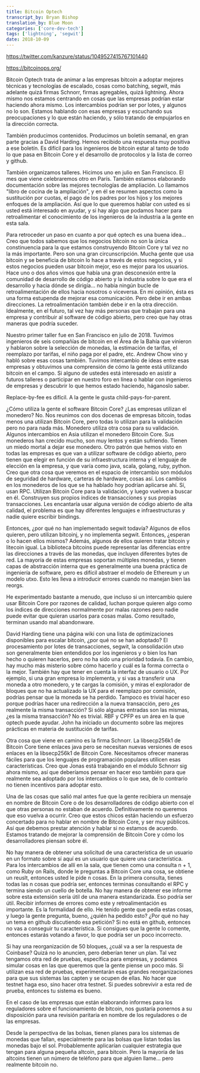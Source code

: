 ```yaml
---
title: Bitcoin Optech
transcript_by: Bryan Bishop
translation_by: Blue Moon
categories: ['core-dev-tech']
tags: ['lightning', 'segwit']
date: 2018-10-09
---
```

<https://twitter.com/kanzure/status/1049527415767101440>

<https://bitcoinops.org/>

Bitcoin Optech trata de animar a las empresas bitcoin a adoptar mejores técnicas y tecnologías de escalado, cosas como batching, segwit, más adelante quizá firmas Schnorr, firmas agregables, quizá lightning. Ahora mismo nos estamos centrando en cosas que las empresas podrían estar haciendo ahora mismo. Los intercambios podrían ser por lotes, y algunos no lo son. Estamos hablando con esas empresas y escuchando sus preocupaciones y lo que están haciendo, y sólo tratando de empujarlos en la dirección correcta.

También producimos contenidos. Producimos un boletín semanal, en gran parte gracias a David Harding. Hemos recibido una respuesta muy positiva a ese boletín. Es difícil para los ingenieros de bitcoin estar al tanto de todo lo que pasa en Bitcoin Core y el desarrollo de protocolos y la lista de correo y github.

También organizamos talleres. Hicimos uno en julio en San Francisco. El mes que viene celebraremos otro en París. También estamos elaborando documentación sobre las mejores tecnologías de ampliación. Lo llamamos "libro de cocina de la ampliación", y en él se resumen aspectos como la sustitución por cuotas, el pago de los padres por los hijos y los mejores enfoques de la ampliación. Así que lo que queremos hablar con usted es si usted está interesado en ayudar, y si hay algo que podamos hacer para retroalimentar el conocimiento de los ingenieros de la industria a la gente en esta sala.

Para retroceder un paso en cuanto a por qué optech es una buena idea... Creo que todos sabemos que los negocios bitcoin no son la única constinuencia para la que estamos construyendo Bitcoin Core y tal vez no la más importante. Pero son una gran circunscripción. Mucha gente que usa bitcoin y se beneficia de bitcoin lo hace a través de estos negocios, y si estos negocios pueden usar bitcoin mejor, eso es mejor para los usuarios. Hace uno o dos años vimos que había una gran desconexión entre la comunidad de desarrollo de código abierto y la industria sobre lo que era el desarrollo y hacia dónde se dirigía... no había ningún bucle de retroalimentación de ellos hacia nosotros o viceversa. En mi opinión, ésta es una forma estupenda de mejorar esa comunicación. Pero debe ir en ambas direcciones. La retroalimentación también debe ir en la otra dirección. Idealmente, en el futuro, tal vez hay más personas que trabajan para una empresa y contribuir al software de código abierto, pero creo que hay otras maneras que podría suceder.

Nuestro primer taller fue en San Francisco en julio de 2018. Tuvimos ingenieros de seis compañías de bitcoin en el Área de la Bahía que vinieron y hablaron sobre la selección de monedas, la estimación de tarifas, el reemplazo por tarifas, el niño paga por el padre, etc. Andrew Chow vino y habló sobre esas cosas también. Tuvimos intercambio de ideas entre esas empresas y obtuvimos una comprensión de cómo la gente está utilizando bitcoin en el campo. Si alguno de ustedes está interesado en asistir a futuros talleres o participar en nuestro foro en línea o hablar con ingenieros de empresas y descubrir lo que hemos estado haciendo, háganoslo saber.

Replace-by-fee es difícil. A la gente le gusta child-pays-for-parent.

¿Cómo utiliza la gente el software Bitcoin Core? ¿Las empresas utilizan el monedero? No. Nos reunimos con dos docenas de empresas bitcoin, todas menos una utilizan Bitcoin Core, pero todas lo utilizan para la validación pero no para nada más. Monedero utiliza otra cosa para su validación. Algunos intercambios en Asia utilizan el monedero Bitcoin Core. Sus monederos han crecido mucho, son muy lentos y están sufriendo. Tienen un miedo mortal a dejar ese monedero. Otro patrón que hemos visto en todas las empresas es que van a utilizar software de código abierto, pero tienen que elegir en función de su infraestructura interna y el lenguaje de elección en la empresa, y que varía como java, scala, golang, ruby, python. Creo que otra cosa que veremos en el espacio de intercambio son módulos de seguridad de hardware, carteras de hardware, cosas así. Los cambios en los monederos de los que se ha hablado hoy podrían aplicarse ahí. Sí, usan RPC. Utilizan Bitcoin Core para la validación, y luego vuelven a buscar en él. Construyen sus propios índices de transacciones y sus propias transacciones. Les encantaría usar alguna versión de código abierto de alta calidad, el problema es que hay diferentes lenguajes e infraestructuras y nadie quiere escribir bindings.

Entonces, ¿por qué no han implementado segwit todavía? Algunos de ellos quieren, pero utilizan bitcoinj, y no implementa segwit. Entonces, ¿esperan o lo hacen ellos mismos? Además, algunos de ellos quieren tratar bitcoin y litecoin igual. La biblioteca bitcoins puede representar las diferencias entre las direcciones a través de las monedas, que incluyen diferentes bytes de red. La mayoría de estas empresas soportan múltiples monedas, y tienen capas de abstracción interna que es generalmente una buena práctica de ingeniería de software, pero es difícil abstraer el modelo de Ethereum y un modelo utxo. Esto les lleva a introducir errores cuando no manejan bien las reorgs.

He experimentado bastante a menudo, que incluso si un intercambio quiere usar Bitcoin Core por razones de calidad, luchan porque quieren algo como los índices de direcciones normalmente por malas razones pero nadie puede evitar que quieran usarlos para cosas malas. Como resultado, terminan usando mal abandonware.

David Harding tiene una página wiki con una lista de optimizaciones disponibles para escalar bitcoin, ¿por qué no se han adoptado? El procesamiento por lotes de transacciones, segwit, la consolidación utxo son generalmente bien entendidos por los ingenieros y o bien los han hecho o quieren hacerlos, pero no ha sido una prioridad todavía. En cambio, hay mucho más misterio sobre cómo hacerlo y cuál es la forma correcta o la mejor. También hay que tener en cuenta la interfaz de usuario o UX. Por ejemplo, si una gran empresa lo implementa, y si vas a transferir una moneda a otro monedero, y te cargas la comisión, y miras el explorador de bloques que no ha actualizado la UX para el reemplazo por comisión, podrías pensar que la moneda se ha perdido. Tampoco es trivial hacer eso porque podrías hacer una redirección a la nueva transacción, pero ¿es realmente la misma transacción? Si sólo algunas entradas son las mismas, ¿es la misma transacción? No es trivial. RBF y CPFP es un área en la que optech puede ayudar. John ha iniciado un documento sobre las mejores prácticas en materia de sustitución de tarifas.

Otra cosa que viene en camino es la firma Schnorr. La libsecp256k1 de Bitcoin Core tiene enlaces java pero se necesitan nuevas versiones de esos enlaces en la libsecp256k1 de Bitcoin Core. Necesitamos ofrecer maneras fáciles para que los lenguajes de programación populares utilicen esas características. Creo que Jonas está trabajando en el módulo Schnorr sig ahora mismo, así que deberíamos pensar en hacer eso también para que realmente sea adoptado por los intercambios o lo que sea, de lo contrario no tienen incentivos para adoptar esto.

Una de las cosas que salió mal antes fue que la gente recibiera un mensaje en nombre de Bitcoin Core o de los desarrolladores de código abierto con el que otras personas no estaban de acuerdo. Definitivamente no queremos que eso vuelva a ocurrir. Creo que estos chicos están haciendo un esfuerzo concertado para no hablar en nombre de Bitcoin Core, y ser muy públicos. Así que debemos prestar atención y hablar si no estamos de acuerdo. Estamos tratando de mejorar la comprensión de Bitcoin Core y cómo los desarrolladores piensan sobre él.

No hay manera de obtener una solicitud de una característica de un usuario en un formato sobre sí aquí es un usuario que quiere una característica. Para los intercambios de allí en la sala, que tienen como una consulta n + 1, como Ruby on Rails, donde le preguntas a Bitcoin Core una cosa, se obtiene un reuslt, entonces usted le pide n cosas. En la primera consulta, tienes todas las n cosas que podría ser, entonces terminas consultando el RPC y termina siendo un cuello de botella. No hay manera de obtener ese informe sobre esta extensión sería útil de una manera estandarizada. Eso podría ser útil. Recibir informes de errores como este y retroalimentación es importante. Es la formalidad de ello. He tenido gente que pedía estas cosas, y luego la gente pregunta, bueno, ¿quién ha pedido esto? ¿Por qué no hay un tema en github discutiendo esa petición? Si no está en github, entonces no vas a conseguir tu característica. Si consigues que la gente lo comente, entonces estarás votando a favor, lo que podría ser un poco incorrecto.

Si hay una reorganización de 50 bloques, ¿cuál va a ser la respuesta de Coinbase? Quizá no lo anuncien, pero deberían tener un plan. Tal vez tengamos otra red de pruebas, específica para empresas, y podamos simular cosas en las que queremos que la gente piense un poco más. Si utilizan esa red de pruebas, experimentarán esas grandes reorganizaciones para que sus sistemas las capten y se ocupen de ellas. No hacer que testnet haga eso, sino hacer otra testnet. Si puedes sobrevivir a esta red de prueba, entonces tu sistema es bueno.

En el caso de las empresas que están elaborando informes para los reguladores sobre el funcionamiento de bitcoin, nos gustaría ponernos a su disposición para una revisión paritaria en nombre de los reguladores o de las empresas.

Desde la perspectiva de las bolsas, tienen planes para los sistemas de monedas que fallan, especialmente para las bolsas que listan todas las monedas bajo el sol. Probablemente aplicarían cualquier estrategia que tengan para alguna pequeña altcoin, para bitcoin. Pero la mayoría de las altcoins tienen un número de teléfono para que alguien llame... pero realmente bitcoin no.
